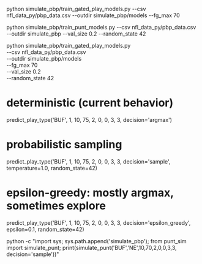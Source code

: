 python simulate_pbp/train_gated_play_models.py --csv nfl_data_py/pbp_data.csv --outdir simulate_pbp/models --fg_max 70

python simulate_pbp/train_punt_models.py --csv nfl_data_py/pbp_data.csv --outdir simulate_pbp --val_size 0.2 --random_state 42


python simulate_pbp/train_gated_play_models.py \
  --csv nfl_data_py/pbp_data.csv \
  --outdir simulate_pbp/models \
  --fg_max 70 \
  --val_size 0.2 \
  --random_state 42


# deterministic (current behavior)
predict_play_type('BUF', 1, 10, 75, 2, 0, 0, 3, 3, decision='argmax')

# probabilistic sampling
predict_play_type('BUF', 1, 10, 75, 2, 0, 0, 3, 3, decision='sample', temperature=1.0, random_state=42)

# epsilon-greedy: mostly argmax, sometimes explore
predict_play_type('BUF', 1, 10, 75, 2, 0, 0, 3, 3, decision='epsilon_greedy', epsilon=0.1, random_state=42)

python -c "import sys; sys.path.append('simulate_pbp'); from punt_sim import simulate_punt; print(simulate_punt('BUF','NE',10,70,2,0,0,3,3, decision='sample'))"